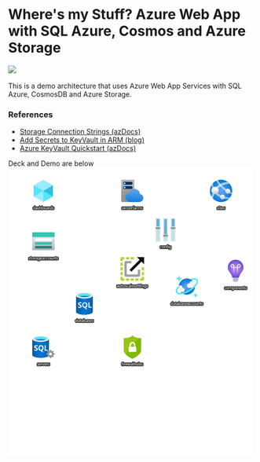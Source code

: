 # Where's my Stuff? Azure Web App with SQL Azure, Cosmos and Azure Storage

<a href="https://portal.azure.com/#create/Microsoft.Template/uri/https%3A%2F%2Fraw.githubusercontent.com%2Fmbenko%2Fbenkoarm%2Fmaster%2F104-WheresMyStuff-Infrastructure%2Fwms-azuredeploy.json" target="_blank">
    <img src="http://azuredeploy.net/deploybutton.png"/>
</a>

This is a demo architecture that uses Azure Web App Services with SQL Azure, CosmosDB and Azure Storage.

### References
- [Storage Connection Strings (azDocs)](https://docs.microsoft.com/en-us/azure/storage/common/storage-configure-connection-string)
- [Add Secrets to KeyVault in ARM (blog)](https://blog.hompus.nl/2017/03/20/add-secrets-to-your-azure-key-vault-using-arm-templates/#sample-code-1163)
- [Azure KeyVault Quickstart (azDocs)](https://docs.microsoft.com/en-us/azure/key-vault/secrets/quick-create-template?tabs=CLI)


Deck and Demo are below
<br/>
<img src="WheresMyStuff.png" style="width:500px;background-color:black;border-color:navy;border:1px;" class="img img-responsive" />
